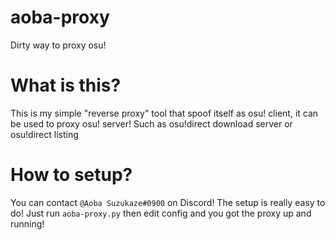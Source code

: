 # aoba-proxy
Dirty way to proxy osu!

# What is this?
This is my simple "reverse proxy" tool that spoof itself as osu! client, it can be used to proxy osu! server! Such as osu!direct download server or osu!direct listing

# How to setup?
You can contact `@Aoba Suzukaze#0900` on Discord!
The setup is really easy to do!
Just run `aoba-proxy.py` then edit config and you got the proxy up and running!
